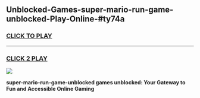 
## Unblocked-Games-super-mario-run-game-unblocked-Play-Online-#ty74a
<h3>
<a href="https://premium.freeplayer.one?title=super-mario-run-game-unblocked&ref=27F">CLICK TO PLAY</a></h3>
<hr>

<h3>
<a href="https://premium.freeplayer.one?title=super-mario-run-game-unblocked&ref=27F">CLICK 2 PLAY</a>
  
</h3>

<a href="https://premium.freeplayer.one?title=super-mario-run-game-unblocked&ref=27F"><img src="https://clearcache.store/games.png"></a>


**super-mario-run-game-unblocked games unblocked: Your Gateway to Fun and Accessible Online Gaming**
